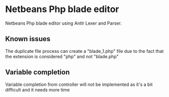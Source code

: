 # Netbeans Php blade editor

Netbeans Php blade editor using Antlr Lexer and Parser.

## Known issues

The duplicate file process can create a "blade_1.php" file due to the fact that the extension is considered "php" and not "blade.php"

## Variable completion

Variable completion from controller will not be implemented as it's a bit difficult and it needs more time